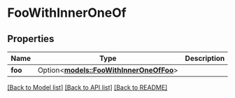 # FooWithInnerOneOf

## Properties

Name | Type | Description | Notes
------------ | ------------- | ------------- | -------------
**foo** | Option<[**models::FooWithInnerOneOfFoo**](WithInnerOneOf_foo.md)> |  | [optional]

[[Back to Model list]](../README.md#documentation-for-models) [[Back to API list]](../README.md#documentation-for-api-endpoints) [[Back to README]](../README.md)


